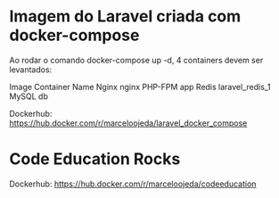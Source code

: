# Imagem do Laravel criada com docker-compose

Ao rodar o comando docker-compose up -d, 4 containers devem ser levantados:

Image           Container Name
Nginx           nginx
PHP-FPM         app
Redis           laravel_redis_1
MySQL           db

Dockerhub: https://hub.docker.com/r/marceloojeda/laravel_docker_compose

# Code Education Rocks
Dockerhub: https://hub.docker.com/r/marceloojeda/codeeducation
